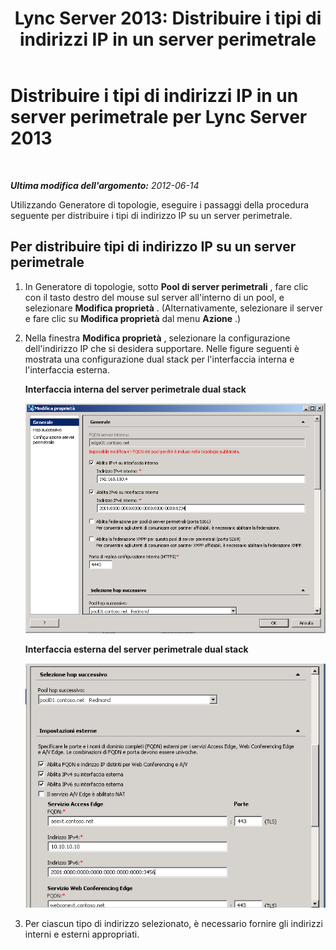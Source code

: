 ﻿---
title: 'Lync Server 2013: Distribuire i tipi di indirizzi IP in un server perimetrale'
TOCTitle: Distribuire i tipi di indirizzi IP in un server perimetrale
ms:assetid: 6e2fe7e8-6e90-4d1a-8fc5-e3be92c46571
ms:mtpsurl: https://technet.microsoft.com/it-it/library/JJ204984(v=OCS.15)
ms:contentKeyID: 49300913
ms.date: 08/24/2015
mtps_version: v=OCS.15
ms.translationtype: HT
---

# Distribuire i tipi di indirizzi IP in un server perimetrale per Lync Server 2013

 

_**Ultima modifica dell'argomento:** 2012-06-14_

Utilizzando Generatore di topologie, eseguire i passaggi della procedura seguente per distribuire i tipi di indirizzo IP su un server perimetrale.

## Per distribuire tipi di indirizzo IP su un server perimetrale

1.  In Generatore di topologie, sotto **Pool di server perimetrali** , fare clic con il tasto destro del mouse sul server all'interno di un pool, e selezionare **Modifica proprietà** . (Alternativamente, selezionare il server e fare clic su **Modifica proprietà** dal menu **Azione** .)

2.  Nella finestra **Modifica proprietà** , selezionare la configurazione dell'indirizzo IP che si desidera supportare. Nelle figure seguenti è mostrata una configurazione dual stack per l'interfaccia interna e l'interfaccia esterna.
    
    **Interfaccia interna del server perimetrale dual stack**
    
    ![Pagina delle proprietà generali di Lync Server](images/JJ204984.5b0883ee-b9f2-4a21-91a9-3286d0beb63b(OCS.15).png "Pagina delle proprietà generali di Lync Server")
    
    **Interfaccia esterna del server perimetrale dual stack**
    
    ![Pagina di configurazione esterna o dell'hop successivo di Lync Server](images/JJ204984.2aa00ce2-ba50-40aa-bbf1-78636016daf9(OCS.15).png "Pagina di configurazione esterna o dell'hop successivo di Lync Server")

3.  Per ciascun tipo di indirizzo selezionato, è necessario fornire gli indirizzi interni e esterni appropriati.

